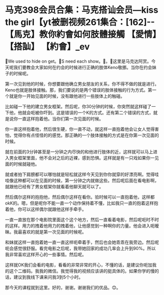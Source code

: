 # 马克398会员合集：马克搭讪会员—kiss the girl【yt被删视频261集合：[162]--【馬克】教你約會如何肢體接觸 【愛情】【搭訕】 【約會】_ev

🎼We used to hide on get。🎼S need each show。🎼。🎼这里是马克达阿赏。今天呢我们要教会大家如何在约会的时候进行正确的肢体Keno敬挪。当你在约会妹子的时候呢。

第一次见到他的时候，你想要跟他确立男女朋友的关系，你不得不做的就是进行。Keno也就是肢体接触。那，我们要说的是两个错误的肢体接触的行为方式。第一个就是你一开始见面的时候，没有跟他进行一些肢体上的触碰。

比如碰一下他的建立男女框架。然后呢，你30分钟的时候，你突然就这样碰了一下他，他就会呃被你吓到。这是错误的一个K的方式。还有第二个错误的方式，就是说你一直这样抱着他。当你们第一次见面的时候。

你一直这样抱着他，然后很生硬，你一直不动，就这样一直抱着他会让女人觉得害怕，觉得你有点怪怪的的感觉。那正确的一个肢体接触的方式是在你第一次见面的时候。

就在前面的3分钟甚至是一分钟之内尽快的和他进行肢体的近，这样就可以马上进入男女框架里面，他不会对之后的近裸，感到恐惧。这样就是有一只戏如果你一见面的时候就碰他。

就或者拍下肩膀都可以哪怕就是轻松就这样今天见到你你就穿的好漂亮啊。觉得哇哇像这种都可以在见面的时候，第一分钟之内就做这些。然后呢后面在看电影啊，就跟他已经有了男女框架你就看着他聊天就可以了。

然后偶尔这样的抱抱他，然后偶尔这样在看你。验时候可以一直抱着他，这样都okK的。嗯，但是呢你不能一直一个动作保持着不懂，比如我只一直的抱着这样抱着他，你可以这样偶尔就跟他这样手牵手。

一直一直放在那个电影院里面这个这个地方，然后一直看着电影，然后呢呃时不时的这样。用力的拽着他用力的拽着他，让他感觉到一种啊你的力量。他会进入呃暧昧。我最喜欢的就是第一次见面的时候呢。

和妹就这样一直抱着她一直一直这样呃牵着手，然后也会她乖乖在我旁边。然后呢呃会感觉很舒服。看完电影之后呢，我带她回家的成功几率会上升到90%。所以我非常喜欢这样开心的一些事情。然后呢。

这样就OK我们会看的电影，看看的非常非常的开心，不懂的话，是建议你呃加我的这个二维码。我我的微信。我觉得我的视频应该讲的挺具体的。如果你学的慢的话，建议到我线下课来问我3到5个小时。

那今天的课程就到这里。好的，谢谢。谢谢我们的优品。😊。